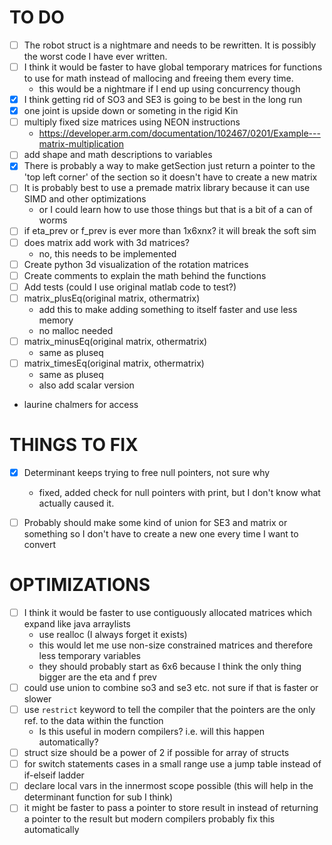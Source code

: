 # TO DO
- [ ] The robot struct is a nightmare and needs to be rewritten. It is possibly the worst code I have ever written.
- [ ] I think it would be faster to have global temporary matrices for functions to use for math instead of mallocing and freeing them every time.
  - this would be a nightmare if I end up using concurrency though
- [x] I think getting rid of SO3 and SE3 is going to be best in the long run
- [x] one joint is upside down or someting in the rigid Kin
- [ ] multiply fixed size matrices using NEON instructions
  - https://developer.arm.com/documentation/102467/0201/Example---matrix-multiplication
- [ ] add shape and math descriptions to variables
- [x] There is probably a way to make getSection just return a pointer to the 'top left corner' of the section so it doesn't have to create a new matrix
- [ ] It is probably best to use a premade matrix library because it can use SIMD and other optimizations
  - or I could learn how to use those things but that is a bit of a can of worms
- [ ] if eta_prev or f_prev is ever more than 1x6xnx? it will break the soft sim
- [ ] does matrix add work with 3d matrices?
  - no, this needs to be implemented
- [ ] Create python 3d visualization of the rotation matrices
- [ ] Create comments to explain the math behind the functions
- [ ] Add tests (could I use original matlab code to test?)
- [ ] matrix_plusEq(original matrix, othermatrix)
  - add this to make adding something to itself faster and use less memory
  - no malloc needed
- [ ] matrix_minusEq(original matrix, othermatrix)
  - same as pluseq
- [ ] matrix_timesEq(original matrix, othermatrix)
  - same as pluseq
  - also add scalar version


- laurine chalmers for access
# THINGS TO FIX
- [x] Determinant keeps trying to free null pointers, not sure why
  - fixed, added check for null pointers with print, but I don't know what actually caused it.
- [ ] Probably should make some kind of union for SE3 and matrix or something so I don't have to create a new one every time I want to convert


# OPTIMIZATIONS
- [ ] I think it would be faster to use contiguously allocated matrices which expand like java arraylists
  - use realloc (I always forget it exists)
  - this would let me use non-size constrained matrices and therefore less temporary variables
  - they should probably start as 6x6 because I think the only thing bigger are the eta and f prev
- [ ] could use union to combine so3 and se3 etc. not sure if that is faster or slower
- [ ] use `restrict` keyword to tell the compiler that the pointers are the only ref. to the data within the function
  - Is this useful in modern compilers? i.e. will this happen automatically?
- [ ] struct size should be a power of 2 if possible for array of structs
- [ ] for switch statements cases in a small range use a jump table instead of if-elseif ladder
- [ ] declare local vars in the innermost scope possible (this will help in the determinant function for sub I think)
- [ ] it might be faster to pass a pointer to store result in instead of returning a pointer to the result but modern compilers probably fix this automatically 